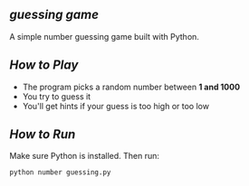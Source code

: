 ## *guessing game*
A simple number guessing game built with Python.
## *How to Play*
- The program picks a random number between **1 and 1000**
- You try to guess it
- You'll get hints if your guess is too high or too low
## *How to Run*
Make sure Python is installed. Then run:
```bash
python number guessing.py

